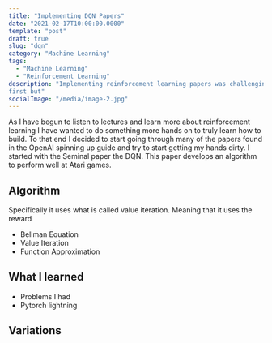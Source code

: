 ```yaml
---
title: "Implementing DQN Papers"
date: "2021-02-17T10:00:00.0000"
template: "post"
draft: true
slug: "dqn"
category: "Machine Learning"
tags:
  - "Machine Learning"
  - "Reinforcement Learning"
description: "Implementing reinforcement learning papers was challenging at
first but"
socialImage: "/media/image-2.jpg"
---
```


As I have begun to listen to lectures and learn more about reinforcement
learning I have wanted to do something more hands on to truly learn how
to build. To that end I decided to start going through many of the papers found
in the OpenAI spinning up guide and try to start getting my hands dirty. I
started with the Seminal paper the DQN. This paper develops an algorithm to
perform well at Atari games. 

## Algorithm
Specifically it uses what is called value iteration. Meaning that it uses the
reward 
- Bellman Equation
- Value Iteration
- Function Approximation

## What I learned
- Problems I had
- Pytorch lightning

## Variations

